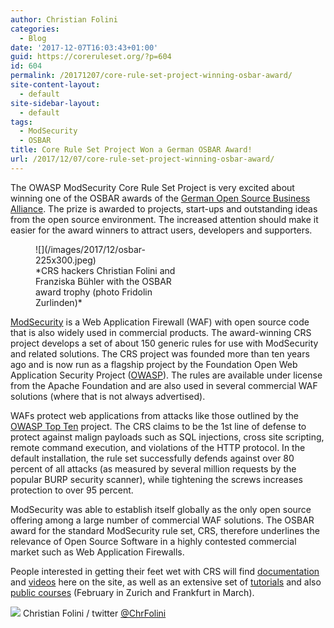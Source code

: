 ```yaml
---
author: Christian Folini
categories:
  - Blog
date: '2017-12-07T16:03:43+01:00'
guid: https://coreruleset.org/?p=604
id: 604
permalink: /20171207/core-rule-set-project-winning-osbar-award/
site-content-layout:
  - default
site-sidebar-layout:
  - default
tags:
  - ModSecurity
  - OSBAR
title: Core Rule Set Project Won a German OSBAR Award!
url: /2017/12/07/core-rule-set-project-winning-osbar-award/
---
```



The OWASP ModSecurity Core Rule Set Project is very excited about winning one of the OSBAR awards of the [German Open Source Business Alliance](http://osb-alliance.de/). The prize is awarded to projects, start-ups and outstanding ideas from the open source environment. The increased attention should make it easier for the award winners to attract users, developers and supporters.

<figure aria-describedby="caption-attachment-608" class="wp-caption alignright" id="attachment_608" style="width: 225px">![](/images/2017/12/osbar-225x300.jpeg)<figcaption class="wp-caption-text" id="caption-attachment-608">*CRS hackers Christian Folini and Franziska Bühler with the OSBAR award trophy (photo Fridolin Zurlinden)*</figcaption></figure>

[ModSecurity](https://modsecurity.org) is a Web Application Firewall (WAF) with open source code that is also widely used in commercial products. The award-winning CRS project develops a set of about 150 generic rules for use with ModSecurity and related solutions. The CRS project was founded more than ten years ago and is now run as a flagship project by the Foundation Open Web Application Security Project ([OWASP](https://owasp.org)). The rules are available under license from the Apache Foundation and are also used in several commercial WAF solutions (where that is not always advertised).

WAFs protect web applications from attacks like those outlined by the [OWASP Top Ten](https://www.owasp.org/images/7/72/OWASP_Top_10-2017_%28en%29.pdf.pdf) project. The CRS claims to be the 1st line of defense to protect against malign payloads such as SQL injections, cross site scripting, remote command execution, and violations of the HTTP protocol. In the default installation, the rule set successfully defends against over 80 percent of all attacks (as measured by several million requests by the popular BURP security scanner), while tightening the screws increases protection to over 95 percent.

ModSecurity was able to establish itself globally as the only open source offering among a large number of commercial WAF solutions. The OSBAR award for the standard ModSecurity rule set, CRS, therefore underlines the relevance of Open Source Software in a highly contested commercial market such as Web Application Firewalls.

People interested in getting their feet wet with CRS will find [documentation](https://coreruleset.org/installation/) and [videos](https://www.youtube.com/watch?v=eO9gBAmKS58) here on the site, as well as an extensive set of [tutorials](https://www.netnea.com/cms/apache-tutorials/) and also [public courses](https://www.feistyduck.com/training/modsecurity-training-course) (February in Zurich and Frankfurt in March).

![](/assets/uploads/2017/08/christian-folini-2017-450x450.png) Christian Folini / twitter [@ChrFolini](https://twitter.com/ChrFolini)